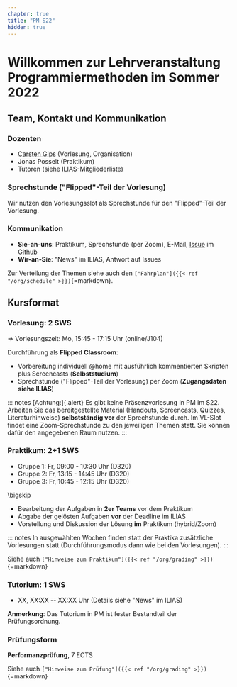 ```yaml
---
chapter: true
title: "PM S22"
hidden: true
---
```



# Willkommen zur Lehrveranstaltung Programmiermethoden im Sommer 2022

## Team, Kontakt und Kommunikation

### Dozenten

-   [Carsten Gips](https://www.fh-bielefeld.de/minden/ueber-uns/personenverzeichnis/carsten-gips) (Vorlesung, Organisation)
-   Jonas Posselt (Praktikum)
-   Tutoren (siehe ILIAS-Mitgliederliste)

### Sprechstunde ("Flipped"-Teil der Vorlesung)

Wir nutzen den Vorlesungsslot als Sprechstunde für den "Flipped"-Teil der Vorlesung.

### Kommunikation

-   **Sie-an-uns**: Praktikum, Sprechstunde (per Zoom), E-Mail,
    [Issue](https://github.com/PM-Dungeon/PM-Lecture/issues/new/choose) im
    [Github](https://github.com/PM-Dungeon/PM-Lecture)
-   **Wir-an-Sie**: "News" im ILIAS, Antwort auf Issues

Zur Verteilung der Themen siehe auch den `["Fahrplan"]({{< ref "/org/schedule" >}})`{=markdown}.


## Kursformat

### Vorlesung: 2 SWS

=> Vorlesungszeit: Mo, 15:45 - 17:15 Uhr (online/J104)

Durchführung als **Flipped Classroom**:
*   Vorbereitung individuell \@home mit ausführlich kommentierten Skripten plus
    Screencasts (**Selbststudium**)
*   Sprechstunde ("Flipped"-Teil der Vorlesung) per Zoom (**Zugangsdaten siehe ILIAS**)

::: notes
[Achtung:]{.alert} Es gibt keine Präsenzvorlesung in PM im S22. Arbeiten Sie das
bereitgestellte Material (Handouts, Screencasts, Quizzes, Literaturhinweise)
**selbstständig vor** der Sprechstunde durch. Im VL-Slot findet eine Zoom-Sprechstunde
zu den jeweiligen Themen statt. Sie können dafür den angegebenen Raum nutzen.
:::

### Praktikum: 2+1 SWS

*   Gruppe 1: Fr, 09:00 - 10:30 Uhr (D320)
*   Gruppe 2: Fr, 13:15 - 14:45 Uhr (D320)
*   Gruppe 3: Fr, 10:45 - 12:15 Uhr (D320)

\bigskip

-   Bearbeitung der Aufgaben in **2er Teams** vor dem Praktikum
-   Abgabe der gelösten Aufgaben **vor** der Deadline im ILIAS
-   Vorstellung und Diskussion der Lösung **im** Praktikum (hybrid/Zoom)

::: notes
In ausgewählten Wochen finden statt der Praktika zusätzliche Vorlesungen statt
(Durchführungsmodus dann wie bei den Vorlesungen).
:::

Siehe auch `["Hinweise zum Praktikum"]({{< ref "/org/grading" >}})`{=markdown}

### Tutorium: 1 SWS

-   XX, XX:XX -- XX:XX Uhr (Details siehe "News" im ILIAS)

**Anmerkung**: Das Tutorium in PM ist fester Bestandteil der Prüfungsordnung.

### Prüfungsform

**Performanzprüfung**, 7 ECTS

Siehe auch `["Hinweise zum Prüfung"]({{< ref "/org/grading" >}})`{=markdown}
